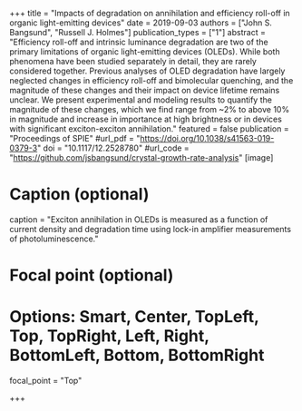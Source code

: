 +++
title = "Impacts of degradation on annihilation and efficiency roll-off in organic light-emitting devices"
date = 2019-09-03
authors = ["John S. Bangsund", "Russell J. Holmes"]
publication_types = ["1"]
abstract = "Efficiency roll-off and intrinsic luminance degradation are two of the primary limitations of organic light-emitting devices (OLEDs). While both phenomena have been studied separately in detail, they are rarely considered together. Previous analyses of OLED degradation have largely neglected changes in efficiency roll-off and bimolecular quenching, and the magnitude of these changes and their impact on device lifetime remains unclear. We present experimental and modeling results to quantify the magnitude of these changes, which we find range from ~2% to above 10% in magnitude and increase in importance at high brightness or in devices with significant exciton-exciton annihilation."
featured = false
publication = "Proceedings of SPIE"
#url_pdf = "https://doi.org/10.1038/s41563-019-0379-3"
doi = "10.1117/12.2528780"
#url_code = "https://github.com/jsbangsund/crystal-growth-rate-analysis"
[image]

  # Caption (optional)
  caption = "Exciton annihilation in OLEDs is measured as a function of current density and degradation time using lock-in amplifier measurements of photoluminescence."

  # Focal point (optional)
  # Options: Smart, Center, TopLeft, Top, TopRight, Left, Right, BottomLeft, Bottom, BottomRight
  focal_point = "Top"

+++
